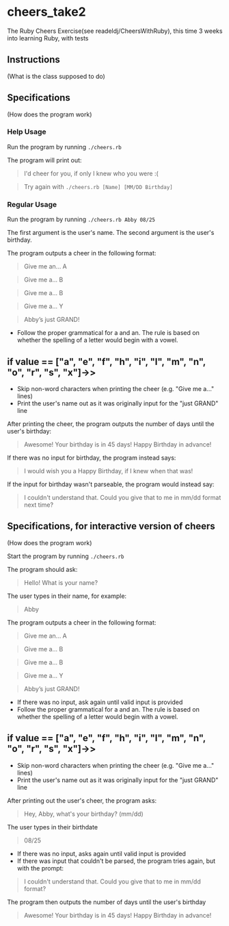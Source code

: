 # cheers_take2
The Ruby Cheers Exercise(see readeldj/CheersWithRuby), this time 3 weeks into learning Ruby, with tests


## Instructions
(What is the class supposed to do)


## Specifications
(How does the program work)

### Help Usage

Run the program by running `./cheers.rb`

The program will print out:

> I'd cheer for you, if only I knew who you were :(

> Try again with `./cheers.rb [Name] [MM/DD Birthday]`

### Regular Usage

Run the program by running `./cheers.rb Abby 08/25`

The first argument is the user's name.  The second argument is the user's birthday.

The program outputs a cheer in the following format:

> Give me an... A

> Give me a... B

> Give me a... B

> Give me a... Y

> Abby’s just GRAND!

* Follow the proper grammatical for a and an. The rule is based on whether the spelling of a letter would begin with a vowel.
## if value == ["a", "e", "f", "h", "i", "l", "m", "n", "o", "r", "s", "x"]->> ##
* Skip non-word characters when printing the cheer (e.g. "Give me a..." lines)
* Print the user's name out as it was originally input for the "just GRAND" line

After printing the cheer, the program outputs the number of days until the user's birthday:

> Awesome!  Your birthday is in 45 days! Happy Birthday in advance!

If there was no input for birthday, the program instead says:

> I would wish you a Happy Birthday, if I knew when that was!

If the input for birthday wasn't parseable, the program would instead say:

> I couldn't understand that. Could you give that to me in mm/dd format next time?


## Specifications, for interactive version of cheers
(How does the program work)

Start the program by running `./cheers.rb`

The program should ask:

> Hello! What is your name?

The user types in their name, for example:

> Abby

The program outputs a cheer in the following format:

> Give me an... A

> Give me a... B

> Give me a... B

> Give me a... Y

> Abby’s just GRAND!

* If there was no input, ask again until valid input is provided
* Follow the proper grammatical for a and an. The rule is based on whether the spelling of a letter would begin with a vowel.
## if value == ["a", "e", "f", "h", "i", "l", "m", "n", "o", "r", "s", "x"]->> ##
* Skip non-word characters when printing the cheer (e.g. "Give me a..." lines)
* Print the user's name out as it was originally input for the "just GRAND" line

After printing out the user's cheer, the program asks:

> Hey, Abby, what's your birthday? (mm/dd)

The user types in their birthdate

> 08/25

* If there was no input, asks again until valid input is provided
* If there was input that couldn't be parsed, the program tries again, but with the prompt:

> I couldn't understand that. Could you give that to me in mm/dd format?

The program then outputs the number of days until the user's birthday

> Awesome!  Your birthday is in 45 days! Happy Birthday in advance!

